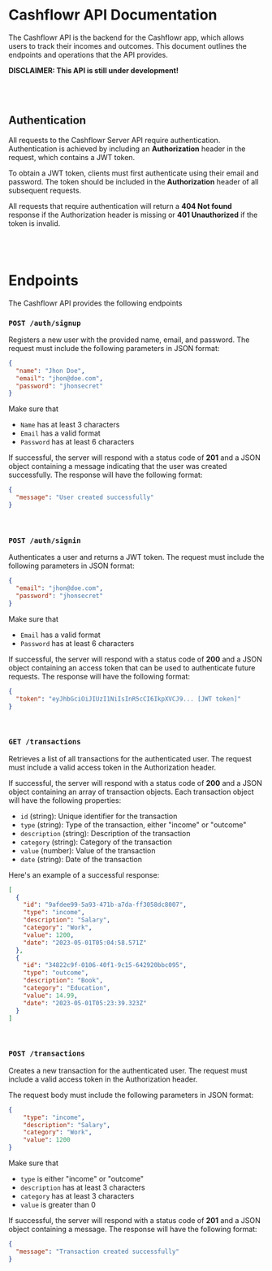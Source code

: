 # Cashflowr API Documentation

The Cashflowr API is the backend for the Cashflowr app, which allows users to track their incomes and outcomes. This document outlines the endpoints and operations that the API provides.

**DISCLAIMER: This API is still under development!**

<br />
<br />

## Authentication
All requests to the Cashflowr Server API require authentication. Authentication is achieved by including an **Authorization** header in the request, which contains a JWT token.

To obtain a JWT token, clients must first authenticate using their email and password. The token should be included in the **Authorization** header of all subsequent requests.

All requests that require authentication will return a **404 Not found** response if the Authorization header is missing or **401 Unauthorized** if the token is invalid.

<br />
<br />

# Endpoints
The Cashflowr API provides the following endpoints

### `POST /auth/signup`
Registers a new user with the provided name, email, and password. The request must include the following parameters in JSON format:
```json
{
  "name": "Jhon Doe",
  "email": "jhon@doe.com",
  "password": "jhonsecret"
}
```
Make sure that
  - `Name` has at least 3 characters
  - `Email` has a valid format
  - `Password` has at least 6 characters
  
If successful, the server will respond with a status code of **201** and a JSON object containing a message indicating that the user was created successfully. The response will have the following format:
```json
{
  "message": "User created successfully"
}
```
  
<br />

### `POST /auth/signin`
Authenticates a user and returns a JWT token. The request must include the following parameters in JSON format:
```json
{
  "email": "jhon@doe.com",
  "password": "jhonsecret"
}
```
Make sure that
  - `Email` has a valid format
  - `Password` has at least 6 characters
  
If successful, the server will respond with a status code of **200** and a JSON object containing an access token that can be used to authenticate future requests. The response will have the following format:
```json
{
  "token": "eyJhbGciOiJIUzI1NiIsInR5cCI6IkpXVCJ9... [JWT token]"
}
```

<br />

### `GET /transactions`
Retrieves a list of all transactions for the authenticated user. The request must include a valid access token in the Authorization header.

If successful, the server will respond with a status code of **200** and a JSON object containing an array of transaction objects. Each transaction object will have the following properties:

  - `id` (string): Unique identifier for the transaction
  - `type` (string): Type of the transaction, either "income" or "outcome"
  - `description` (string): Description of the transaction
  - `category` (string): Category of the transaction
  - `value` (number): Value of the transaction
  - `date` (string): Date of the transaction

Here's an example of a successful response:

```json
[
  {
    "id": "9afdee99-5a93-471b-a7da-ff3058dc8007",
    "type": "income",
    "description": "Salary",
    "category": "Work",
    "value": 1200,
    "date": "2023-05-01T05:04:58.571Z"
  },
  {
    "id": "34822c9f-0106-40f1-9c15-642920bbc095",
    "type": "outcome",
    "description": "Book",
    "category": "Education",
    "value": 14.99,
    "date": "2023-05-01T05:23:39.323Z"
  }
]
```

<br />

### `POST /transactions`
Creates a new transaction for the authenticated user. The request must include a valid access token in the Authorization header.

The request body must include the following parameters in JSON format:
```json
{
    "type": "income",
    "description": "Salary",
    "category": "Work",
    "value": 1200
}
```

Make sure that
  - `type` is either "income" or "outcome"
  - `description` has at least 3 characters
  - `category` has at least 3 characters
  - `value` is greater than 0

  
If successful, the server will respond with a status code of **201** and a JSON object containing a message. The response will have the following format:
```json
{
  "message": "Transaction created successfully"
}
```
